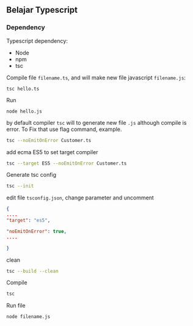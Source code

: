 ## Belajar Typescript

### Dependency

Typescript dependency:

* Node
* npm
* tsc

Compile file `filename.ts`, and will make new file javascript `filename.js`:

```
tsc hello.ts
```

Run

```
node hello.js
```

by default compiler `tsc` will to generate new file `.js` although compile is error.
To Fix that use flag command, example.

```bash
tsc --noEmitOnError Customer.ts
```

add ecma ES5 to set target compiler

```bash
tsc --target ES5 --noEmitOnError Customer.ts
```

Generate tsc config

```bash
tsc --init
```

edit file `tsconfig.json`, change parameter and uncomment

```json
{
....
"target": "es5",

"noEmitOnError": true, 
....

}
```

clean
```bash
tsc --build --clean
```

Compile 
```bash
tsc
```

Run file
```bash
node filename.js
```